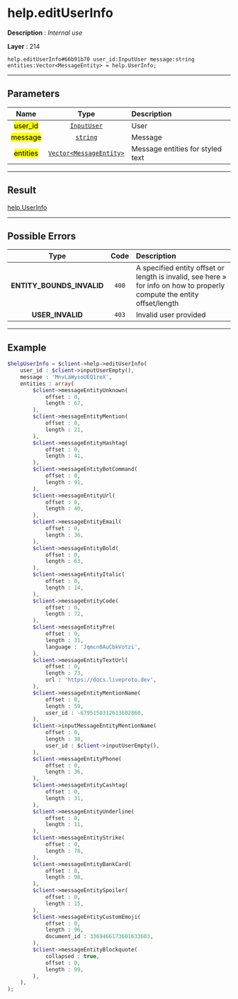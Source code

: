 # help.editUserInfo

**Description** : *Internal use*

**Layer** : 214

```tl
help.editUserInfo#66b91b70 user_id:InputUser message:string entities:Vector<MessageEntity> = help.UserInfo;
```

---

## Parameters

| Name | Type | Description |
| :---: | :---: | :--- |
| <mark>user_id</mark> | [`InputUser`](type/InputUser) | User |
| <mark>message</mark> | [`string`](type/string) | Message |
| <mark>entities</mark> | [`Vector<MessageEntity>`](type/MessageEntity) | Message entities for styled text |

---

## Result

[help.UserInfo](type/help.UserInfo)

---

## Possible Errors

| Type | Code | Description |
| :---: | :---: | :--- |
| **ENTITY_BOUNDS_INVALID** | `400` | A specified entity offset or length is invalid, see here » for info on how to properly compute the entity offset/length |
| **USER_INVALID** | `403` | Invalid user provided |

---

## Example

```php
$helpUserInfo = $client->help->editUserInfo(
	user_id : $client->inputUserEmpty(),
	message : 'MnvLaWysoUEQ1reX',
	entities : array(
		$client->messageEntityUnknown(
			offset : 0,
			length : 67,
		),
		$client->messageEntityMention(
			offset : 0,
			length : 21,
		),
		$client->messageEntityHashtag(
			offset : 0,
			length : 41,
		),
		$client->messageEntityBotCommand(
			offset : 0,
			length : 91,
		),
		$client->messageEntityUrl(
			offset : 0,
			length : 40,
		),
		$client->messageEntityEmail(
			offset : 0,
			length : 36,
		),
		$client->messageEntityBold(
			offset : 0,
			length : 63,
		),
		$client->messageEntityItalic(
			offset : 0,
			length : 14,
		),
		$client->messageEntityCode(
			offset : 0,
			length : 72,
		),
		$client->messageEntityPre(
			offset : 0,
			length : 31,
			language : 'Jqmcn0AuCbkVotzi',
		),
		$client->messageEntityTextUrl(
			offset : 0,
			length : 73,
			url : 'https://docs.liveproto.dev',
		),
		$client->messageEntityMentionName(
			offset : 0,
			length : 59,
			user_id : -6795150312613602860,
		),
		$client->inputMessageEntityMentionName(
			offset : 0,
			length : 38,
			user_id : $client->inputUserEmpty(),
		),
		$client->messageEntityPhone(
			offset : 0,
			length : 36,
		),
		$client->messageEntityCashtag(
			offset : 0,
			length : 31,
		),
		$client->messageEntityUnderline(
			offset : 0,
			length : 11,
		),
		$client->messageEntityStrike(
			offset : 0,
			length : 78,
		),
		$client->messageEntityBankCard(
			offset : 0,
			length : 98,
		),
		$client->messageEntitySpoiler(
			offset : 0,
			length : 15,
		),
		$client->messageEntityCustomEmoji(
			offset : 0,
			length : 96,
			document_id : 3369466173601633603,
		),
		$client->messageEntityBlockquote(
			collapsed : true,
			offset : 0,
			length : 99,
		),
	),
);
```